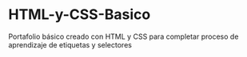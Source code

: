 # HTML-y-CSS-Basico
Portafolio básico creado con HTML y CSS para completar proceso de aprendizaje de etiquetas y selectores
